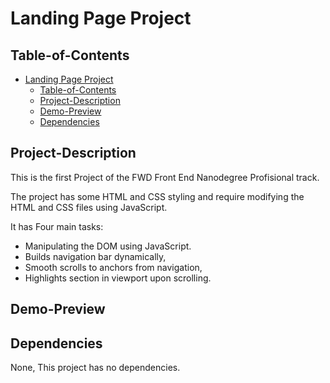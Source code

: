 # Landing Page Project

## Table-of-Contents

- [Landing Page Project](#landing-page-project)
  - [Table-of-Contents](#table-of-contents)
  - [Project-Description](#project-description)
  - [Demo-Preview](#demo-preview)
  - [Dependencies](#dependencies)

## Project-Description

This is the first Project of the FWD Front End Nanodegree Profisional track.

The project has some HTML and CSS styling and require modifying the HTML and CSS files using JavaScript.

It has Four main tasks:

- Manipulating the DOM using JavaScript.
- Builds navigation bar dynamically,
- Smooth scrolls to anchors from navigation,
- Highlights section in viewport upon scrolling.

## Demo-Preview

## Dependencies

None, This project has no dependencies.
